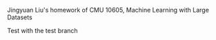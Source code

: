 Jingyuan Liu's homework of CMU 10605, Machine Learning with Large Datasets

Test with the test branch
